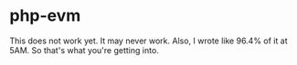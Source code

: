 # php-evm

This does not work yet. It may never work. Also, I wrote like 96.4% of it at 5AM. So that's what you're getting into.

